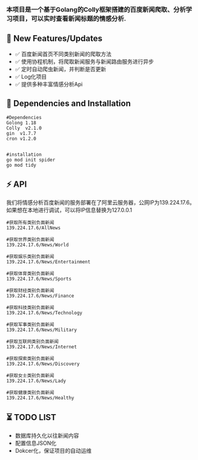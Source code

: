 ### 本项目是一个基于Golang的Colly框架搭建的百度新闻爬取、分析学习项目，可以实时查看新闻标题的情感分析.

## 🚩 **New Features/Updates**

- ✅ 百度新闻首页不同类别新闻的爬取方法
- ✅ 使用协程机制，将爬取新闻服务与新闻路由服务进行异步
- ✅ 定时自动爬虫新闻，并判断是否更新
- ✅ Log化项目
- ✅ 提供多种丰富情感分析Api

## 🔧 Dependencies and Installation

```##
#Dependencies
Golong 1.18
Colly  v2.1.0
gin  v1.7.7
cron v1.2.0


#installation
go mod init spider
go mod tidy

```

## ⚡️ API

我们将情感分析百度新闻的服务部署在了阿里云服务器，公网IP为139.224.17.6。如果想在本地进行调试，可以将IP信息替换为127.0.0.1

```
#获取所有类别负面新闻
139.224.17.6/AllNews

#获取世界类别负面新闻
139.224.17.6/News/World

#获取娱乐类别负面新闻
139.224.17.6/News/Entertainment

#获取体育类别负面新闻
139.224.17.6/News/Sports

#获取财经类别负面新闻
139.224.17.6/News/Finance

#获取科技类别负面新闻
139.224.17.6/News/Technology

#获取军事类别负面新闻
139.224.17.6/News/Military

#获取互联网类别负面新闻
139.224.17.6/News/Internet

#获取探索类别负面新闻
139.224.17.6/News/Discovery

#获取女士类别负面新闻
139.224.17.6/News/Lady

#获取健康类别负面新闻
139.224.17.6/News/Healthy

```

## ⏳  TODO LIST

* 数据库持久化以往新闻内容
* 配置信息JSON化
* Dokcer化，保证项目的自动运维
